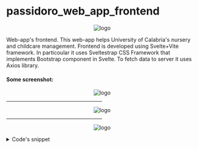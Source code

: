 # passidoro_web_app_frontend


<p align="center">
  <img src="https://i.ibb.co/NjK5FTK/fourth-logo.png" alt="logo"/>
</p>
	Web-app's frontend. This web-app helps University of Calabria's nursery and childcare management.
	Frontend is developed using Svelte+Vite framework. 
	In particoular it uses Sveltestrap CSS Framework that implements Bootstrap component in Svelte.
	To fetch data to server it uses Axios library.
 
<h4>Some screenshot:</h4>
 <p align="center">
  <img src="https://i.ibb.co/JpBZGbF/tabella2.png" alt="logo"/>
</p>
 <p align="center">
<hr style="width:50%;text-align:left;margin-left:0">
</p>
 <p align="center">
  <img src="https://i.ibb.co/qN5tQWV/tabella3.png" alt="logo"/>
</p>
 <p align="center">
<hr style="width:50%;text-align:left;margin-left:0">
</p>
 <p align="center">
  <img src="https://i.ibb.co/wMFJTs9/navbar.png" alt="logo"/>
</p>
<details>
  <summary>Code's snippet</summary>
  
 <p align="center">
  <img src="https://i.ibb.co/QFp5y2n/Navbar-Restructured-svelte.png" alt="logo"/>
</p>
  </details>